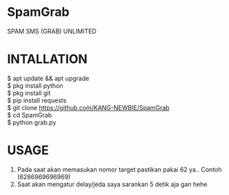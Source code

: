 # SpamGrab
SPAM SMS (GRAB) UNLIMITED
# INTALLATION
$ apt update && apt upgrade<br>
$ pkg install python<br>
$ pkg install git<br>
$ pip install requests<br>
$ git clone https://github.com/KANG-NEWBIE/SpamGrab<br>
$ cd SpamGrab<br>
$ python grab.py
# USAGE
1. Pada saat akan memasukan nomor target pastikan pakai 62 ya.. Contoh (6286969696969)
2. Saat akan mengatur delay/jeda saya sarankan 5 detik aja gan hehe
